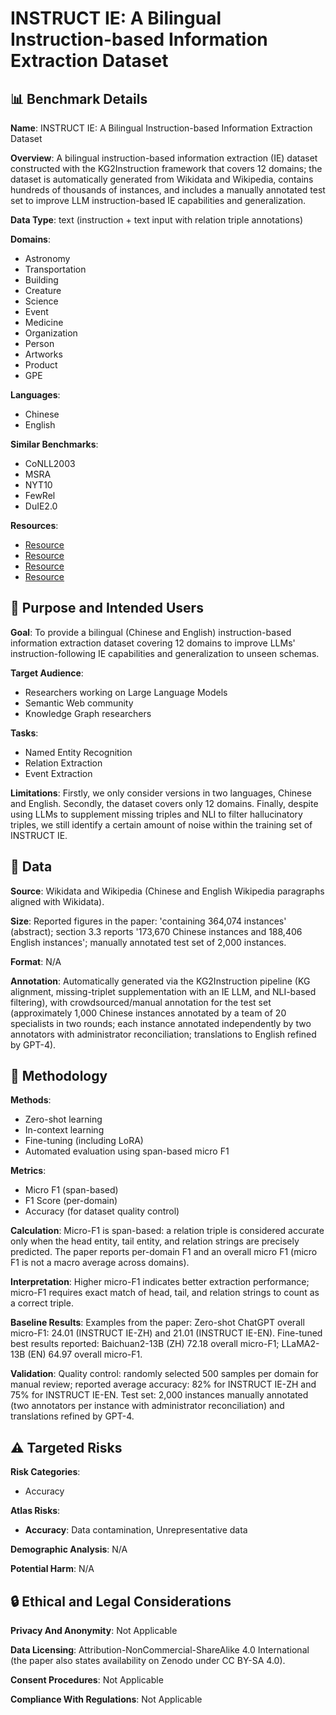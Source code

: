 # INSTRUCT IE: A Bilingual Instruction-based Information Extraction Dataset

## 📊 Benchmark Details

**Name**: INSTRUCT IE: A Bilingual Instruction-based Information Extraction Dataset

**Overview**: A bilingual instruction-based information extraction (IE) dataset constructed with the KG2Instruction framework that covers 12 domains; the dataset is automatically generated from Wikidata and Wikipedia, contains hundreds of thousands of instances, and includes a manually annotated test set to improve LLM instruction-based IE capabilities and generalization.

**Data Type**: text (instruction + text input with relation triple annotations)

**Domains**:
- Astronomy
- Transportation
- Building
- Creature
- Science
- Event
- Medicine
- Organization
- Person
- Artworks
- Product
- GPE

**Languages**:
- Chinese
- English

**Similar Benchmarks**:
- CoNLL2003
- MSRA
- NYT10
- FewRel
- DuIE2.0

**Resources**:
- [Resource](https://huggingface.co/datasets/zjunlp/InstructIE)
- [Resource](https://doi.org/10.5281/zenodo.10970777)
- [Resource](https://zenodo.org/records/10970777)
- [Resource](https://w3id.org/instructie/)

## 🎯 Purpose and Intended Users

**Goal**: To provide a bilingual (Chinese and English) instruction-based information extraction dataset covering 12 domains to improve LLMs' instruction-following IE capabilities and generalization to unseen schemas.

**Target Audience**:
- Researchers working on Large Language Models
- Semantic Web community
- Knowledge Graph researchers

**Tasks**:
- Named Entity Recognition
- Relation Extraction
- Event Extraction

**Limitations**: Firstly, we only consider versions in two languages, Chinese and English. Secondly, the dataset covers only 12 domains. Finally, despite using LLMs to supplement missing triples and NLI to filter hallucinatory triples, we still identify a certain amount of noise within the training set of INSTRUCT IE.

## 💾 Data

**Source**: Wikidata and Wikipedia (Chinese and English Wikipedia paragraphs aligned with Wikidata).

**Size**: Reported figures in the paper: 'containing 364,074 instances' (abstract); section 3.3 reports '173,670 Chinese instances and 188,406 English instances'; manually annotated test set of 2,000 instances.

**Format**: N/A

**Annotation**: Automatically generated via the KG2Instruction pipeline (KG alignment, missing-triplet supplementation with an IE LLM, and NLI-based filtering), with crowdsourced/manual annotation for the test set (approximately 1,000 Chinese instances annotated by a team of 20 specialists in two rounds; each instance annotated independently by two annotators with administrator reconciliation; translations to English refined by GPT-4).

## 🔬 Methodology

**Methods**:
- Zero-shot learning
- In-context learning
- Fine-tuning (including LoRA)
- Automated evaluation using span-based micro F1

**Metrics**:
- Micro F1 (span-based)
- F1 Score (per-domain)
- Accuracy (for dataset quality control)

**Calculation**: Micro-F1 is span-based: a relation triple is considered accurate only when the head entity, tail entity, and relation strings are precisely predicted. The paper reports per-domain F1 and an overall micro F1 (micro F1 is not a macro average across domains).

**Interpretation**: Higher micro-F1 indicates better extraction performance; micro-F1 requires exact match of head, tail, and relation strings to count as a correct triple.

**Baseline Results**: Examples from the paper: Zero-shot ChatGPT overall micro-F1: 24.01 (INSTRUCT IE-ZH) and 21.01 (INSTRUCT IE-EN). Fine-tuned best results reported: Baichuan2-13B (ZH) 72.18 overall micro-F1; LLaMA2-13B (EN) 64.97 overall micro-F1.

**Validation**: Quality control: randomly selected 500 samples per domain for manual review; reported average accuracy: 82% for INSTRUCT IE-ZH and 75% for INSTRUCT IE-EN. Test set: 2,000 instances manually annotated (two annotators per instance with administrator reconciliation) and translations refined by GPT-4.

## ⚠️ Targeted Risks

**Risk Categories**:
- Accuracy

**Atlas Risks**:
- **Accuracy**: Data contamination, Unrepresentative data

**Demographic Analysis**: N/A

**Potential Harm**: N/A

## 🔒 Ethical and Legal Considerations

**Privacy And Anonymity**: Not Applicable

**Data Licensing**: Attribution-NonCommercial-ShareAlike 4.0 International (the paper also states availability on Zenodo under CC BY-SA 4.0).

**Consent Procedures**: Not Applicable

**Compliance With Regulations**: Not Applicable
